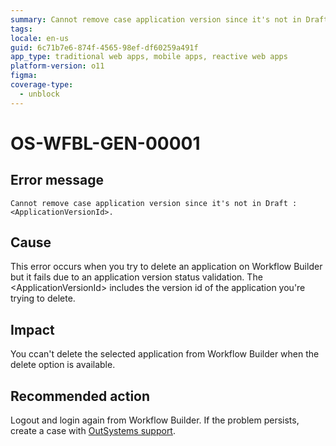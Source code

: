 ```yaml
---
summary: Cannot remove case application version since it's not in Draft  <ApplicationVersionId>.
tags:
locale: en-us
guid: 6c71b7e6-874f-4565-98ef-df60259a491f
app_type: traditional web apps, mobile apps, reactive web apps
platform-version: o11
figma:
coverage-type:
  - unblock
---
```


# OS-WFBL-GEN-00001

## Error message

`Cannot remove case application version since it's not in Draft : <ApplicationVersionId>.`

## Cause

This error occurs when you try to delete an application on Workflow Builder but it fails due to an application version status validation.
The &lt;ApplicationVersionId&gt; includes the version id of the application you're trying to delete.

## Impact

You ccan't delete the selected application from Workflow Builder when the delete option is available.

## Recommended action

Logout and login again from Workflow Builder. If the problem persists, create a case with [OutSystems support](https://success.outsystems.com/Support).
